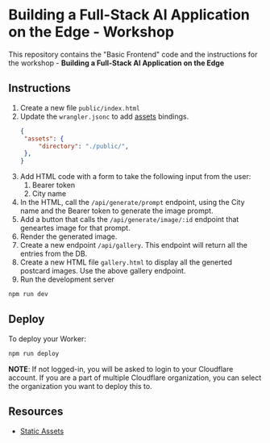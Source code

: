 # Building a Full-Stack AI Application on the Edge - Workshop

This repository contains the "Basic Frontend" code and the instructions for the workshop - **Building a Full-Stack AI Application on the Edge**

## Instructions

1. Create a new file `public/index.html`
2. Update the `wrangler.jsonc` to add [assets](https://developers.cloudflare.com/workers/static-assets/) bindings.
   ```json
   {
    "assets": {
		"directory": "./public/",
	},
   }
   ```
3. Add HTML code with a form to take the following input from the user:
   1. Bearer token
   2. City name
4. In the HTML, call the `/api/generate/prompt` endpoint, using the City name and the Bearer token to generate the image prompt.
5. Add a button that calls the `/api/generate/image/:id` endpoint that geneartes image for that prompt.
6. Render the generated image.
7. Create a new endpoint `/api/gallery`. This endpoint will return all the entries from the DB.
8. Create a new HTML file `gallery.html` to display all the generted postcard images. Use the above gallery endpoint.
9. Run the development server

```sh
npm run dev
```

## Deploy

To deploy your Worker:

```sh
npm run deploy
```

**NOTE**: If not logged-in, you will be asked to login to your Cloudflare account. If you are a part of multiple Cloudflare organization, you can select the organization you want to deploy this to.

## Resources

- [Static Assets](https://developers.cloudflare.com/workers/static-assets/)
